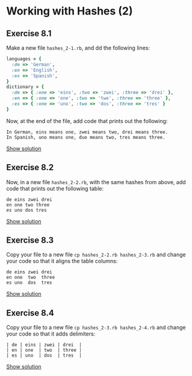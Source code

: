 # Working with Hashes (2)

## Exercise 8.1

Make a new file `hashes_2-1.rb`, and dd the following lines:

```ruby
languages = {
  :de => 'German',
  :en => 'English',
  :es => 'Spanish',
}
dictionary = {
  :de => { :one => 'eins', :two => 'zwei', :three => 'drei' },
  :en => { :one => 'one', :two => 'two', :three => 'three' },
  :es => { :one => 'uno', :two => 'dos', :three => 'tres' }
}
```

Now, at the end of the file, add code that prints out the following:

```
In German, eins means one, zwei means two, drei means three.
In Spanish, uno means one, duo means two, tres means three.
```

<a href="../solutions/08-hashes_2-1.html.md" class="solution">Show solution</a>


## Exercise 8.2

Now, in a new file `hashes_2-2.rb`, with the same hashes from above, add code
that prints out the following table:

```
de eins zwei drei
en one two three
es uno dos tres
```

<a href="../solutions/08-hashes_2-2.html.md" class="solution">Show solution</a>


## Exercise 8.3

Copy your file to a new file `cp hashes_2-2.rb hashes_2-3.rb` and change your
code so that it aligns the table columns:

```
de eins zwei drei
en one  two  three
es uno  dos  tres
```

<a href="../solutions/08-hashes_2-3.html.md" class="solution">Show solution</a>


## Exercise 8.4

Copy your file to a new file `cp hashes_2-3.rb hashes_2-4.rb` and change your
code so that it adds delimiters:

```
| de | eins | zwei | drei  |
| en | one  | two  | three |
| es | uno  | dos  | tres  |
```

<a href="../solutions/08-hashes_2-4.html.md" class="solution">Show solution</a>

